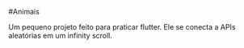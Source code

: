 #Animais

Um pequeno projeto feito para praticar flutter. Ele se conecta a APIs aleatórias em um infinity scroll.
